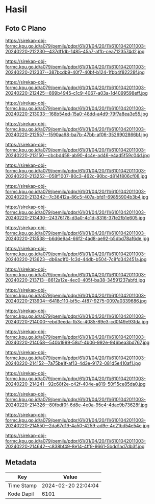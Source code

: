 # Hasil

## Foto C Plano

https://sirekap-obj-formc.kpu.go.id/a079/pemilu/pdpr/61/01/04/20/11/6101042011003-20240220-212230--437df1db-1485-45a7-affb-cea7123574d2.jpg

https://sirekap-obj-formc.kpu.go.id/a079/pemilu/pdpr/61/01/04/20/11/6101042011003-20240220-212337--387bcdb9-40f7-40bf-b124-1fbb4f82228f.jpg

https://sirekap-obj-formc.kpu.go.id/a079/pemilu/pdpr/61/01/04/20/11/6101042011003-20240220-212425--899b4945-c1c9-4067-a03a-1d4099598eff.jpg

https://sirekap-obj-formc.kpu.go.id/a079/pemilu/pdpr/61/01/04/20/11/6101042011003-20240220-213033--168b54ed-15a0-48dd-a4d9-79f7a8ea3e55.jpg

https://sirekap-obj-formc.kpu.go.id/a079/pemilu/pdpr/61/01/04/20/11/6101042011003-20240220-212557--1590aa68-ba7b-47bb-af06-3526902866bf.jpg

https://sirekap-obj-formc.kpu.go.id/a079/pemilu/pdpr/61/01/04/20/11/6101042011003-20240220-213150--cbcbd458-ab90-4c4e-ad46-e4ad5f59c04d.jpg

https://sirekap-obj-formc.kpu.go.id/a079/pemilu/pdpr/61/01/04/20/11/6101042011003-20240220-213252--058f1007-80c3-462c-90bc-d814f806cf08.jpg

https://sirekap-obj-formc.kpu.go.id/a079/pemilu/pdpr/61/01/04/20/11/6101042011003-20240220-213342--7c36412a-86c5-407a-bfd1-69855904b3b4.jpg

https://sirekap-obj-formc.kpu.go.id/a079/pemilu/pdpr/61/01/04/20/11/6101042011003-20240220-213430--24376178-d3a0-4c1d-8316-37fe2fb1e605.jpg

https://sirekap-obj-formc.kpu.go.id/a079/pemilu/pdpr/61/01/04/20/11/6101042011003-20240220-213538--b6d6e9a4-66f2-4ad8-ae92-b5dbd78af6de.jpg

https://sirekap-obj-formc.kpu.go.id/a079/pemilu/pdpr/61/01/04/20/11/6101042011003-20240220-213623--db6ac1f0-1c3d-44db-b504-7c8fd342451a.jpg

https://sirekap-obj-formc.kpu.go.id/a079/pemilu/pdpr/61/01/04/20/11/6101042011003-20240220-213713--8612a12e-4ec0-405f-ba38-34591237abfd.jpg

https://sirekap-obj-formc.kpu.go.id/a079/pemilu/pdpr/61/01/04/20/11/6101042011003-20240220-213904--6418c110-bf5c-4f87-9275-0097a0339686.jpg

https://sirekap-obj-formc.kpu.go.id/a079/pemilu/pdpr/61/01/04/20/11/6101042011003-20240220-214000--ebd3eeda-fb3c-4085-89e3-cd0f49e93fda.jpg

https://sirekap-obj-formc.kpu.go.id/a079/pemilu/pdpr/61/01/04/20/11/6101042011003-20240220-214058--540b1999-58cf-4b06-992e-946bea3bd767.jpg

https://sirekap-obj-formc.kpu.go.id/a079/pemilu/pdpr/61/01/04/20/11/6101042011003-20240220-214152--7a75be1f-af13-4d3e-9172-081d5e410af1.jpg

https://sirekap-obj-formc.kpu.go.id/a079/pemilu/pdpr/61/01/04/20/11/6101042011003-20240220-214241--92c68f2e-c42f-404e-a819-50f15ce85da0.jpg

https://sirekap-obj-formc.kpu.go.id/a079/pemilu/pdpr/61/01/04/20/11/6101042011003-20240220-214326--80fbdf0f-6d8e-4e0a-95c4-4dac9b73628f.jpg

https://sirekap-obj-formc.kpu.go.id/a079/pemilu/pdpr/61/01/04/20/11/6101042011003-20240220-214550--2da67d19-4a50-4259-ad9e-4c21bd54e54e.jpg

https://sirekap-obj-formc.kpu.go.id/a079/pemilu/pdpr/61/01/04/20/11/6101042011003-20240220-214642--c838bf49-8e14-4ff9-9661-5bdd1ad7db3f.jpg


## Metadata

| Key        | Value               |
| ---------- | ------------------- |
| Time Stamp | 2024-02-20 22:04:04 |
| Kode Dapil | 6101                |



